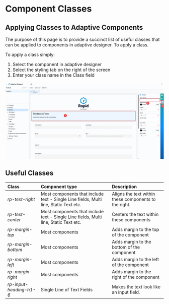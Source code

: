 # Component Classes

## Applying Classes to Adaptive Components

The purpose of this page is to provide a succinct list of useful classes that can be applied to components in adaptive designer. To apply a class.

To apply a class simply:

1. Select the component in adaptive designer
2. Select the styling tab on the right of the screen
3. Enter your class name in the Class field

![image-1693977274533.png](./downloaded_image_1705285196560.png)

## Useful Classes

|**Class**|**Component type**|**Description**|
|:----|:----|:----|
|*rp-text-right*|Most components that include text - Single Line fields, Multi line, Static Text etc.|Aligns the text within these components to the right.|
|*rp-text-center*|Most components that include text - Single Line fields, Multi line, Static Text etc.|Centers the text within these components|
|*rp-margin-top*|Most components|Adds margin to the top of the component|
|*rp-margin-bottom*|Most components|Adds margin to the bottom of the component|
|*rp-margin-left*|Most components|Adds margin to the left of the component|
|*rp-margin-right*|Most components|Adds margin to the right of the component|
|*rp-input-heading-h1-6*|Single Line of Text Fields|Makes the text look like an input field.|
